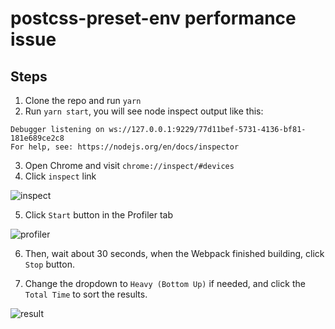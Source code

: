 # postcss-preset-env performance issue

## Steps

1. Clone the repo and run `yarn`
2. Run `yarn start`, you will see node inspect output like this:

```
Debugger listening on ws://127.0.0.1:9229/77d11bef-5731-4136-bf81-181e689ce2c8
For help, see: https://nodejs.org/en/docs/inspector
```

3. Open Chrome and visit `chrome://inspect/#devices`
4. Click `inspect` link

![inspect](https://user-images.githubusercontent.com/1812118/145723221-a9abe3b8-49e6-4e53-b752-f8480b9b5ffe.png)

5. Click `Start` button in the Profiler tab

![profiler](https://user-images.githubusercontent.com/1812118/145723255-2f47cbe1-7508-4cd1-8b76-a0b654069c2d.png)

6. Then, wait about 30 seconds, when the Webpack finished building, click `Stop` button.

7. Change the dropdown to `Heavy (Bottom Up)` if needed, and click the `Total Time` to sort the results.

![result](https://user-images.githubusercontent.com/1812118/145723337-a3675885-1ada-45c6-ae94-493cd4874b08.png)
